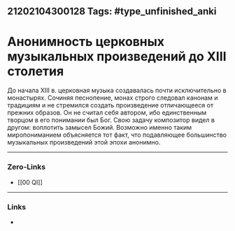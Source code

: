 21202104300128
Tags: #type_unfinished_anki 
---
# Анонимность  церковных музыкальных произведений до XIII столетия

До начала XIII в. церковная музыка создавалась почти исключительно в монастырях. Сочиняя песнопение, монах строго следовал канонам и традициям и не стремился создать произведение отличающееся от прежних образов. Он не считал себя автором, ибо единственным творцом в его понимании был Бог. Свою задачу композитор видел в другом: воплотить замысел Божий. Возможно именно таким миропониманием объясняется тот факт, что подавляющее большинство музыкальных произведений этой эпохи анонимно.

---
### Zero-Links
- [[00 QI]]
---
### Links
-